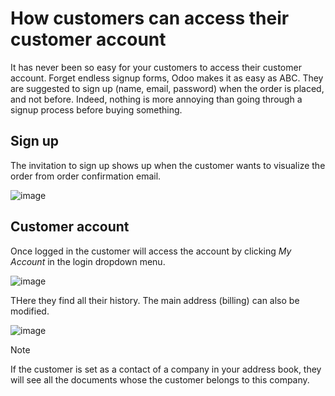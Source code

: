 # How customers can access their customer account

It has never been so easy for your customers to access their customer
account. Forget endless signup forms, Odoo makes it as easy as ABC. They
are suggested to sign up (name, email, password) when the order is
placed, and not before. Indeed, nothing is more annoying than going
through a signup process before buying something.

## Sign up

The invitation to sign up shows up when the customer wants to visualize
the order from order confirmation email.

![image](portal/portal_odoo_signup.png)

## Customer account

Once logged in the customer will access the account by clicking *My
Account* in the login dropdown menu.

![image](portal/portal_link.png)

THere they find all their history. The main address (billing) can also
be modified.

![image](portal/portal_menu.png)

<div class="note">

<div class="title">

Note

</div>

If the customer is set as a contact of a company in your address book,
they will see all the documents whose the customer belongs to this
company.

</div>
